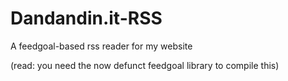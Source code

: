 Dandandin.it-RSS
================

A feedgoal-based rss reader for my website

(read: you need the now defunct feedgoal library to compile this)
